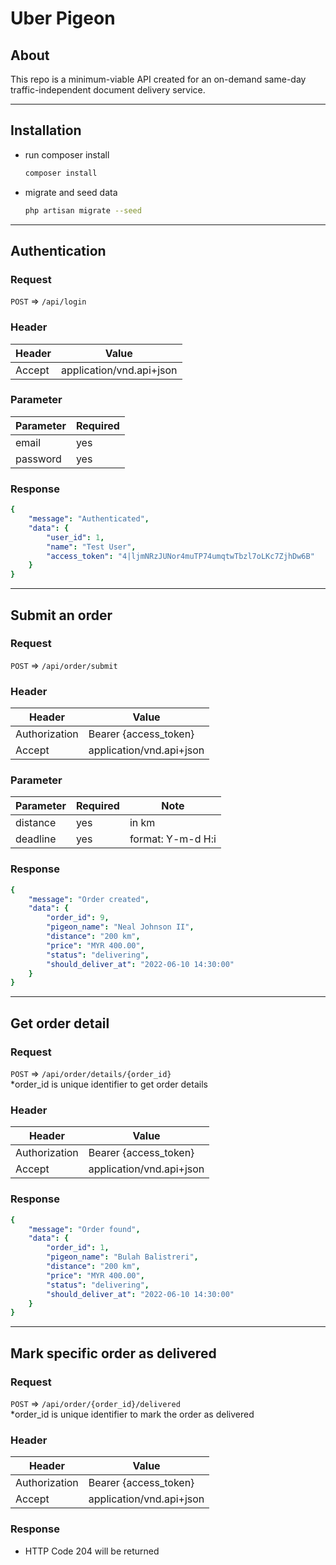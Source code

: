 # Uber Pigeon

## About

This repo is a minimum-viable API created for an on-demand same-day traffic-independent document delivery service.

---

## Installation

* run composer install
    ```bash
    composer install
    ```
* migrate and seed data
    ```bash
    php artisan migrate --seed
    ```

---

## Authentication

### Request

`POST` => `/api/login`

### Header

| Header        | Value                    |
|---------------|--------------------------|
| Accept        | application/vnd.api+json |

### Parameter

| Parameter | Required |
|-----------|----------|
| email     | yes      |
| password  | yes      |

### Response

```yaml
{
    "message": "Authenticated",
    "data": {
        "user_id": 1,
        "name": "Test User",
        "access_token": "4|ljmNRzJUNor4muTP74umqtwTbzl7oLKc7ZjhDw6B"
    }
}
```

---

## Submit an order

### Request

`POST` => `/api/order/submit`

### Header

| Header        | Value                    |
|---------------|--------------------------|
| Authorization | Bearer {access_token}    |
| Accept        | application/vnd.api+json |

### Parameter

| Parameter | Required | Note              |
|-----------|----------|-------------------|
| distance  | yes      | in km             |
| deadline  | yes      | format: Y-m-d H:i |

### Response

```yaml
{
    "message": "Order created",
    "data": {
        "order_id": 9,
        "pigeon_name": "Neal Johnson II",
        "distance": "200 km",
        "price": "MYR 400.00",
        "status": "delivering",
        "should_deliver_at": "2022-06-10 14:30:00"
    }
}
```

---

## Get order detail

### Request

`POST` => `/api/order/details/{order_id}`
<br />
*order_id is unique identifier to get order details

### Header

| Header        | Value                    |
|---------------|--------------------------|
| Authorization | Bearer {access_token}    |
| Accept        | application/vnd.api+json |

### Response

```yaml
{
    "message": "Order found",
    "data": {
        "order_id": 1,
        "pigeon_name": "Bulah Balistreri",
        "distance": "200 km",
        "price": "MYR 400.00",
        "status": "delivering",
        "should_deliver_at": "2022-06-10 14:30:00"
    }
} 
```

---

## Mark specific order as delivered

### Request

`POST` => `/api/order/{order_id}/delivered`
<br />
*order_id is unique identifier to mark the order as delivered

### Header

| Header        | Value                    |
|---------------|--------------------------|
| Authorization | Bearer {access_token}    |
| Accept        | application/vnd.api+json |

### Response

* HTTP Code 204 will be returned
